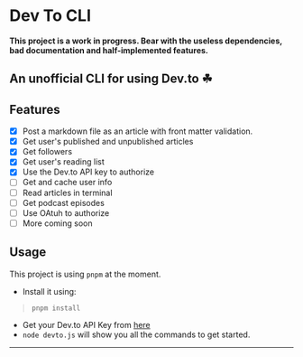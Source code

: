 # Dev To CLI 

**This project is a work in progress. Bear with the useless dependencies, bad documentation and half-implemented features.**

## An unofficial CLI for using Dev.to ☘

## Features
- [x] Post a markdown file as an article with front matter validation.
- [x] Get user's published and unpublished articles
- [x] Get followers
- [x] Get user's reading list
- [x] Use the Dev.to API key to authorize 
- [ ] Get and cache user info
- [ ] Read articles in terminal
- [ ] Get podcast episodes
- [ ] Use OAtuh to authorize 
- [ ] More coming soon

## Usage 

This project is using `pnpm` at the moment. 
- Install it using:

> `pnpm install`

- Get your Dev.to API Key from [here](https://dev.to/settings/account) 
- `node devto.js` will show you all the commands to get started.

---- 

